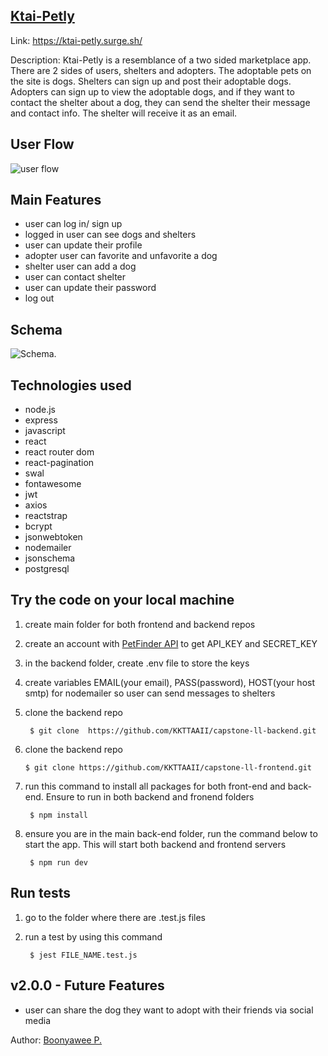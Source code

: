 ## [Ktai-Petly](https://ktai-petly.surge.sh/)

Link: https://ktai-petly.surge.sh/

Description: 
Ktai-Petly is a resemblance of a two sided marketplace app. There are 2 sides of users, shelters and adopters. The adoptable pets on the site is dogs. Shelters can sign up and post their adoptable dogs. Adopters can sign up to view the adoptable dogs, and if they want to contact the shelter about a dog, they can send the shelter their message and contact info. The shelter will receive it as an email. 

## User Flow
![user flow](/frontend/userFlow.jpg)

## Main Features
 - user can log in/ sign up
-  logged in user can see dogs and shelters
-  user can update their profile
-  adopter user can favorite and unfavorite a dog
-  shelter user can add a dog
-  user can contact shelter
-  user can update their password
-  log out

## Schema

![Schema](/backend/schema/updated%205.12.png).

## Technologies used
- node.js
- express
- javascript
- react
- react router dom
- react-pagination
- swal
- fontawesome
- jwt
- axios
- reactstrap
- bcrypt
- jsonwebtoken
- nodemailer
- jsonschema
- postgresql

## Try the code on your local machine

1. create main folder for both frontend and backend repos
2. create an account with [PetFinder API](https://www.petfinder.com/developers/) to get API_KEY and SECRET_KEY
3. in the backend folder, create .env file to store the keys
4. create variables EMAIL(your email), PASS(password), HOST(your host smtp) for nodemailer so user can send messages to shelters
5. clone the backend repo
   
        $ git clone  https://github.com/KKTTAAII/capstone-ll-backend.git
6.  clone the backend repo
   
        $ git clone https://github.com/KKTTAAII/capstone-ll-frontend.git
7. run this command to install all packages for both front-end and back-end. Ensure to run in both backend and fronend folders
        
        $ npm install     
8. ensure you are in the main back-end folder, run the command below to start the app. This will start both backend and frontend servers
   
        $ npm run dev       

## Run tests
1. go to the folder where there are .test.js files
2. run a test by using this command

        $ jest FILE_NAME.test.js

## v2.0.0 - Future Features
- user can share the dog they want to adopt with their friends via social media

Author: [Boonyawee P.](https://www.linkedin.com/in/boonyawee-prasertsiripond/)       